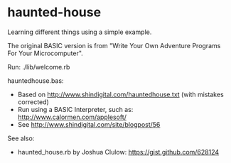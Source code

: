 haunted-house
=============

Learning different things using a simple example.

The original BASIC version is from "Write Your Own Adventure Programs For Your Microcomputer".

Run:
./lib/welcome.rb

hauntedhouse.bas:
* Based on http://www.shindigital.com/hauntedhouse.txt (with mistakes corrected)
* Run using a BASIC Interpreter, such as: http://www.calormen.com/applesoft/
* See http://www.shindigital.com/site/blogpost/56

See also:
* haunted_house.rb by Joshua Clulow: https://gist.github.com/628124
